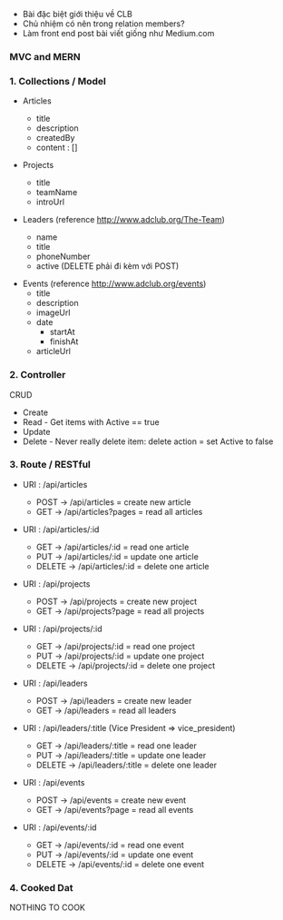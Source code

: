 - Bài đặc biệt giới thiệu về CLB
- Chủ nhiệm có nên trong relation members?
- Làm front end post bài viết giống như Medium.com

### MVC and MERN

### 1. Collections / Model

- Articles

  - title
  - description
  - createdBy
  - content : []

- Projects

  - title
  - teamName
  - introUrl

- Leaders (reference http://www.adclub.org/The-Team)

  - name
  - title
  - phoneNumber
  - active (DELETE phải đi kèm với POST)

* Events (reference http://www.adclub.org/events)
  - title
  - description
  - imageUrl
  - date
    - startAt
    - finishAt
  - articleUrl

### 2. Controller

CRUD

- Create
- Read - Get items with Active == true
- Update
- Delete - Never really delete item: delete action = set Active to false

### 3. Route / RESTful

- URI : /api/articles

  - POST -> /api/articles = create new article
  - GET -> /api/articles?pages = read all articles

- URI : /api/articles/:id

  - GET -> /api/articles/:id = read one article
  - PUT -> /api/articles/:id = update one article
  - DELETE -> /api/articles/:id = delete one article

- URI : /api/projects

  - POST -> /api/projects = create new project
  - GET -> /api/projects?page = read all projects

- URI : /api/projects/:id

  - GET -> /api/projects/:id = read one project
  - PUT -> /api/projects/:id = update one project
  - DELETE -> /api/projects/:id = delete one project

- URI : /api/leaders

  - POST -> /api/leaders = create new leader
  - GET -> /api/leaders = read all leaders

- URI : /api/leaders/:title (Vice President => vice_president)

  - GET -> /api/leaders/:title = read one leader
  - PUT -> /api/leaders/:title = update one leader
  - DELETE -> /api/leaders/:title = delete one leader

- URI : /api/events

  - POST -> /api/events = create new event
  - GET -> /api/events?page = read all events

- URI : /api/events/:id
  - GET -> /api/events/:id = read one event
  - PUT -> /api/events/:id = update one event
  - DELETE -> /api/events/:id = delete one event

### 4. Cooked Dat

NOTHING TO COOK
